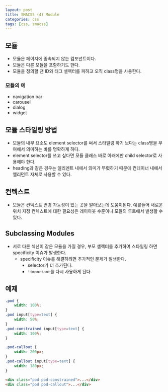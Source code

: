 ```yaml
---
layout: post
title: SMACSS (4) Module
categories: css
tags: [css, smacss]
---
```


## 모듈
- 모듈은 페이지에 종속되지 않는 컴포넌트이다. 
- 모듈은 다른 모듈을 포함하기도 한다.
- 모듈을 정의할 땐 ID와 태그 셀렉터를 피하고 오직 class명을 사용한다.

### 모듈의 예
- navigation bar
- carousel
- dialog
- widget

## 모듈 스타일링 방법
- 모듈의 내부 요소도 element selector를 써서 스타일링 하기 보다는 class명을 부여해서 의미하는 바를 명확하게 하다.
- element selector를 쓰고 싶다면 모듈 클래스 바로 아래에만 child selector로 사용해야 한다.
- heading과 같은 경우는 엘리멘트 내에서 의미가 뚜렸하기 때문에 컨테이너 내에서 엘리먼트 자체로 사용할 수 있다.

## 컨텍스트
- 모듈은 컨텍스트 변경 가능성이 있는 곳을 알아보는데 도움이된다. 예를들어 새로운 위치 지정 컨텍스트에 대한 필요성은 레이아웃 수준이나 모듈의 루트에서 발생할 수 있다.

## Subclassing Modules
- 서로 다른 섹션이 같은 모듈을 가질 경우, 부모 셀렉터를 추가하여 스타일링 하면 specificity 이슈가 발생한다.
  - specificity 이슈를 해결하려면 추가적인 문제가 발생한다.
	- selector가 더 추가된다.
	- `!important`를 다시 사용하게 된다.

## 예제
```css
.pod { 
    width: 100%; 
} 
.pod input[type=text] { 
    width: 50%; 
}
.pod-constrained input[type=text] { 
    width: 100%; 
}

.pod-callout { 
    width: 200px; 
}
.pod-callout input[type=text] { 
    width: 180px; 
}
```
```html
<div class="pod pod-constrained">...</div>
<div class="pod pod-callout">...</div> 
```
